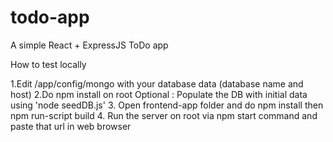 # todo-app
A simple React + ExpressJS ToDo app

How to test locally

1.Edit /app/config/mongo with your database data (database name and host)
2.Do npm install on root
Optional : Populate the DB with initial data using 'node seedDB.js'
3. Open frontend-app folder and do npm install then npm run-script build
4. Run the server on root via npm start command and paste that url in web browser
